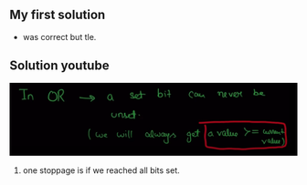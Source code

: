 
## My first solution
- was correct but tle.

## Solution youtube
![alt text](image.png)
1. one stoppage is if we reached all bits set.